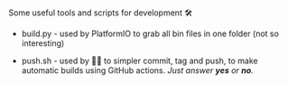 Some useful tools and scripts for development 🛠

- build.py - used by PlatformIO to grab all bin files in one folder (not so interesting)

- push.sh - used by 👨‍💻 to simpler commit, tag and push, to make automatic builds using GitHub actions. *Just answer **yes** or **no**.*

